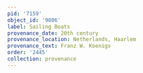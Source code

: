 ```yaml
---
pid: '7159'
object_id: '9806'
label: Sailing Boats
provenance_date: 20th century
provenance_location: Netherlands, Haarlem
provenance_text: Franz W. Koenigs
order: '2445'
collection: provenance
---
```

